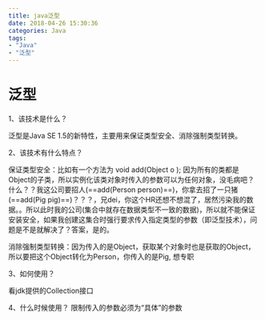 ```yaml
---
title: java泛型
date: 2018-04-26 15:30:36
categories: Java
tags:
- "Java"
- "泛型"
---
```


# 泛型
1、该技术是什么？
  
  泛型是Java SE 1.5的新特性，主要用来保证类型安全、消除强制类型转换。
 
2、该技术有什么特点？ 
  
  保证类型安全：比如有一个方法为 void add(Object o ); 因为所有的类都是Object的子类，所以实例化该类对象时传入的参数可以为任何对象，没毛病吧？什么？？我这公司要招人(==add(Person person)==)，你拿去招了一只猪(==add(Pig pig)==)？？？，兄dei，你这个HR还想不想混了，居然污染我的数据。。所以此时我的公司(集合中就存在数据类型不一致的数据)，所以就不能保证安装安全，如果我创建这集合时强行要求传入指定类型的参数（即泛型技术），问题是不是就解决了？答案，是的。
  
  消除强制类型转换：因为传入的是Object，获取某个对象时也是获取的Object，所以要把这个Object转化为Person，你传入的是Pig, 想专职
  
3、如何使用？
  
  看jdk提供的Collection<E>接口  
  
4、什么时候使用？
  限制传入的参数必须为“具体”的参数

    
